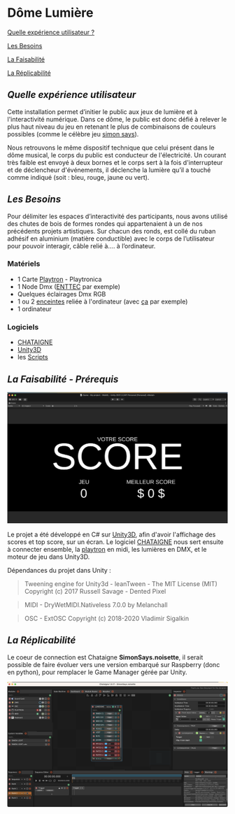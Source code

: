 # **Dôme Lumière**

[Quelle expérience utilisateur ?](#quelle-expérience-utilisateur)

[Les Besoins](#les-besoins)

[La Faisabilité](#la-faisabilité)

[La Réplicabilité](#la-réplicabilité)

## ***Quelle expérience utilisateur***

Cette installation permet d’initier le public aux jeux de lumière et à l'interactivité numérique. Dans ce dôme, le public est donc défié à relever le plus haut niveau du jeu en retenant le plus de combinaisons de couleurs possibles (comme le célèbre jeu [simon says](https://freesimon.org/)).  
   
Nous retrouvons le même dispositif technique que celui présent dans le dôme musical, le corps du public est  conducteur de l'électricité. Un courant très faible est envoyé à deux bornes et le corps sert à la fois d'interrupteur et de déclencheur d'événements, il déclenche la lumière qu’il a touché comme indiqué (soit : bleu, rouge, jaune ou vert).

## ***Les Besoins***

Pour délimiter les espaces d’interactivité des participants, nous avons utilisé des chutes de bois de formes rondes qui appartenaient à un de nos précédents projets artistiques. Sur chacun des ronds, est collé du ruban adhésif en aluminium (matière conductible) avec le corps de l’utilisateur pour pouvoir interagir, câble relié à…. à l’ordinateur.  

### Matériels

- 1 Carte [Playtron](https://shop.playtronica.com/products/playtron)  - Playtronica
- 1 Node Dmx ([ENTTEC](https://www.enttec.com/product/dmx-usb-interfaces/dmx-usb-pro-professional-1u-usb-to-dmx512-converter/) par exemple)
- Quelques éclairages Dmx RGB
- 1 ou 2 [enceintes](https://www.prozic.com/www2/info_promo_CR4-X_Monitoring-Mackie.html) reliée à l'ordinateur (avec [ça](https://www.prozic.com/www2/info_promo_HBA-3SC2-0090_jack-35-stereo-vers-cinch-RCA.html) par exemple)
- 1 ordinateur

### Logiciels
- [CHATAIGNE](https://benjamin.kuperberg.fr/chataigne/fr)
- [Unity3D](https://unity.com/fr)
- les [Scripts](Assets/Script)

## ***La Faisabilité - Prérequis***  

![img](img/Capture%20d’écran%202024-12-03%20à%2014.42.00.png)

Le projet a été développé en C# sur [Unity3D](https://unity.com/fr), afin d'avoir l'affichage des scores et top score, sur un écran. 
Le logiciel [CHATAIGNE](https://benjamin.kuperberg.fr/chataigne/fr) nous sert ensuite à connecter ensemble, la [playtron](https://shop.playtronica.com/products/playtron) en midi, les lumières en DMX, et le moteur de jeu dans Unity3D.

Dépendances du projet dans Unity :
>Tweening engine for Unity3d - leanTween - The MIT License (MIT)
Copyright (c) 2017 Russell Savage - Dented Pixel

>MIDI - DryWetMIDI.Nativeless 7.0.0 by Melanchall

>OSC - ExtOSC Copyright (c) 2018-2020 Vladimir Sigalkin

## ***La Réplicabilité***

Le coeur de connection est Chataigne **SimonSays.noisette**, il serait possible de faire évoluer vers une version embarqué sur Raspberry (donc en python), pour remplacer le Game Manager gérée par Unity.  

![img](img/Capture%20d’écran%202024-12-03%20à%2014.56.49.png)
